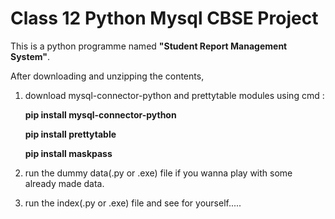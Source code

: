 # Class 12 Python Mysql CBSE Project
This is a python programme named **"Student Report Management System"**.

After downloading and unzipping the contents,

1) download mysql-connector-python and prettytable modules using cmd :

    **pip install mysql-connector-python**
    
    **pip install prettytable**
    
    **pip install maskpass**
    
2) run the dummy data(.py or .exe) file if you wanna play with some already made data.

3) run the index(.py or .exe) file and see for yourself.....

